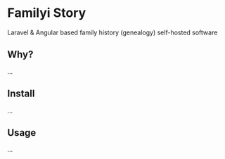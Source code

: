 # Familyi Story

Laravel & Angular based family history (genealogy) self-hosted software

## Why?

...

## Install

...

## Usage

...
